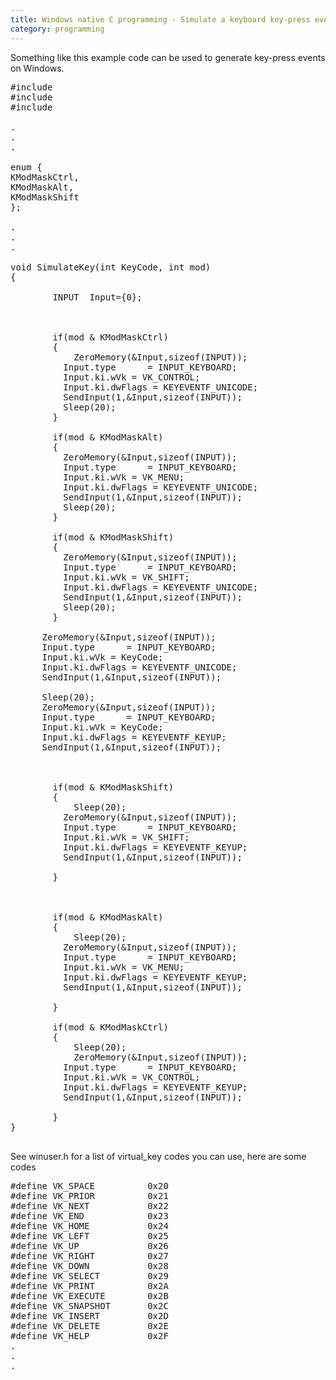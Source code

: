 ```yaml
---
title: Windows native C programming - Simulate a keyboard key-press event
category: programming
---
```


Something like this example code can be used to generate key-press events on Windows. 

<pre>
#include <windows.h>
#include <Winuser.h>
#include <Wtsapi32.h>

.
.
.

enum {
KModMaskCtrl,
KModMaskAlt,
KModMaskShift
};

.
.
.

void SimulateKey(int KeyCode, int mod)
{

		INPUT  Input={0};



		if(mod & KModMaskCtrl)
		{
			ZeroMemory(&Input,sizeof(INPUT));
		  Input.type      = INPUT_KEYBOARD;	  
		  Input.ki.wVk = VK_CONTROL;
		  Input.ki.dwFlags = KEYEVENTF_UNICODE;
		  SendInput(1,&Input,sizeof(INPUT));		  
		  Sleep(20);
		}		

		if(mod & KModMaskAlt)
		{
		  ZeroMemory(&Input,sizeof(INPUT));
		  Input.type      = INPUT_KEYBOARD;	  
		  Input.ki.wVk = VK_MENU;
		  Input.ki.dwFlags = KEYEVENTF_UNICODE;
		  SendInput(1,&Input,sizeof(INPUT));
		  Sleep(20);
		}

		if(mod & KModMaskShift)
		{
		  ZeroMemory(&Input,sizeof(INPUT));
		  Input.type      = INPUT_KEYBOARD;	  
		  Input.ki.wVk = VK_SHIFT;
		  Input.ki.dwFlags = KEYEVENTF_UNICODE;
		  SendInput(1,&Input,sizeof(INPUT));
		  Sleep(20);
		}

	  ZeroMemory(&Input,sizeof(INPUT));
	  Input.type      = INPUT_KEYBOARD;	  
	  Input.ki.wVk = KeyCode;	  
	  Input.ki.dwFlags = KEYEVENTF_UNICODE;	  
	  SendInput(1,&Input,sizeof(INPUT));

	  Sleep(20);
	  ZeroMemory(&Input,sizeof(INPUT));
	  Input.type      = INPUT_KEYBOARD;	  
	  Input.ki.wVk = KeyCode;
	  Input.ki.dwFlags = KEYEVENTF_KEYUP;	  
	  SendInput(1,&Input,sizeof(INPUT)); 



		if(mod & KModMaskShift)
		{
			Sleep(20);
		  ZeroMemory(&Input,sizeof(INPUT));
		  Input.type      = INPUT_KEYBOARD;	  
		  Input.ki.wVk = VK_SHIFT;
		  Input.ki.dwFlags = KEYEVENTF_KEYUP;
		  SendInput(1,&Input,sizeof(INPUT));

		}



		if(mod & KModMaskAlt)
		{
			Sleep(20);
		  ZeroMemory(&Input,sizeof(INPUT));
		  Input.type      = INPUT_KEYBOARD;	  
		  Input.ki.wVk = VK_MENU;
		  Input.ki.dwFlags = KEYEVENTF_KEYUP;
		  SendInput(1,&Input,sizeof(INPUT));

		}

		if(mod & KModMaskCtrl)
		{
			Sleep(20);
			ZeroMemory(&Input,sizeof(INPUT));
		  Input.type      = INPUT_KEYBOARD;	  
		  Input.ki.wVk = VK_CONTROL;
		  Input.ki.dwFlags = KEYEVENTF_KEYUP;
		  SendInput(1,&Input,sizeof(INPUT));		  

		}	
}

</pre>

See winuser.h for a list of virtual_key codes you can use, here are some codes

<pre>
#define VK_SPACE          0x20
#define VK_PRIOR          0x21
#define VK_NEXT           0x22
#define VK_END            0x23
#define VK_HOME           0x24
#define VK_LEFT           0x25
#define VK_UP             0x26
#define VK_RIGHT          0x27
#define VK_DOWN           0x28
#define VK_SELECT         0x29
#define VK_PRINT          0x2A
#define VK_EXECUTE        0x2B
#define VK_SNAPSHOT       0x2C
#define VK_INSERT         0x2D
#define VK_DELETE         0x2E
#define VK_HELP           0x2F
.
.
.
<pre>